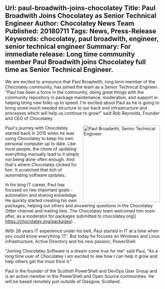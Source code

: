 Url: paul-broadwith-joins-chocolatey 
Title: Paul Broadwith Joins Chocolatey as Senior Technical Engineer 
Author: Chocolatey News Team 
Published: 20180711 
Tags: News, Press-Release 
Keywords: chocolatey, paul broadwith, engineer, senior technical engineer 
Summary: For immediate release: Long time community member Paul Broadwith joins Chocolatey full time as Senior Technical Engineer. 
--- 
We are excited to announce that Paul Broadwith, long term member of the Chocolatey community, has joined the team as a Senior Technical Engineer. 
"Paul has been a force in the community, doing great things with the community repository in package maintenance, moderation, and support in helping bring new folks up to speed. I'm excited about Paul as he is going to bring some much needed structure to our back end infrastructure and processes which will help us continue to grow!" said Rob Reynolds, Founder and CEO of Chocolatey. 

<img src="/content/images/team/paul.png" alt="Paul Broadwith, Senior Technical Engineer" title="Paul Broadwith, Senior Software Engineer" width="250" align="right">

Paul's journey with Chocolatey started back in 2015 when he was using Chocolatey to keep his own personal computer up to date. Like most people, the chore of updating everything manually lead to it simply not being done often enough. And that's where Chocolatey clicked for him. It scratched that itch of automating software updates. 

In his long IT career, Paul has focused on two important goals - automation and sharing knowledge. He quickly started creating his own packages, helping out others and answering questions in the Chocolatey Gitter channel and mailing lists. The Chocolatey team welcomed him soon after, as a moderator for packages submitted to chocolatey.org]( https://chocolatey.org/packages) . 

With 26 years IT experience under his belt, Paul started in IT at a time when you could know everything 'IT'. But today he focuses on Windows and Linux infrastructure, Active Directory and his new passion, PowerShell. 

"Joining Chocolatey Software is a dream come true for me" said Paul, "As a long time user of Chocolatey I am excited to see how I can help it grow and help others get the most from it." 

Paul is the founder of the Scottish PowerShell and DevOps User Group and is an active member in the PowerShell and Open Source communities. He will be based remotely just outside of Glasgow, Scotland.